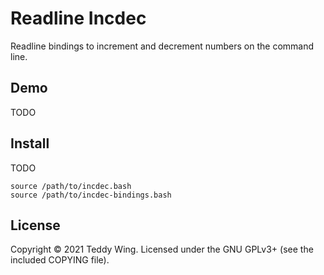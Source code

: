Readline Incdec
===============

Readline bindings to increment and decrement numbers on the command line.


## Demo
TODO


## Install
TODO

	source /path/to/incdec.bash
	source /path/to/incdec-bindings.bash


## License
Copyright © 2021 Teddy Wing. Licensed under the GNU GPLv3+ (see the included
COPYING file).
